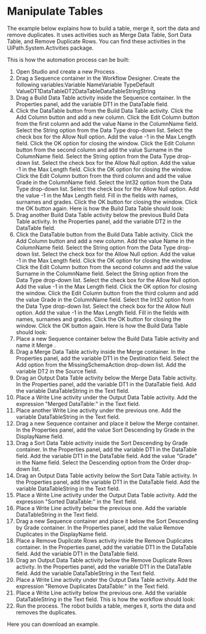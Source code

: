 ﻿# Manipulate Tables

The example below explains how to build a table, merge it, sort the data and remove duplicates. It uses activities such as Merge Data Table, Sort Data Table, and Remove Duplicate Rows. You can find these activities in the UiPath.System.Activities package.

This is how the automation process can be built:

1. Open Studio and create a new Process .
2. Drag a Sequence container in the Workflow Designer. Create the following variables:Variable NameVariable TypeDefault ValueDT1DataTableDT2DataTableDataTableStringString
3. Drag a Build Data Table activity inside the Sequence container. In the Properties panel, add the variable DT1 in the DataTable field.
4. Click the DataTable button from the Build Data Table activity. Click the Add Column button and add a new column.
Click the Edit Column button from the first column and add the value Name in the ColumnName field.
Select the String option from the Data Type drop-down list.
Select the check box for the Allow Null option.
Add the value -1 in the Max Length field.
Click the OK option for closing the window.
Click the Edit Column button from the second column and add the value Surname in the ColumnName field.
Select the String option from the Data Type drop-down list.
Select the check box for the Allow Null option.
Add the value -1 in the Max Length field.
Click the OK option for closing the window.
Click the Edit Column button from the third column and add the value Grade in the ColumnName field.
Select the Int32 option from the Data Type drop-down list.
Select the check box for the Allow Null option.
Add the value -1 in the Max Length field.
Fill in the fields with names, surnames and grades.
Click the OK button for closing the window.
Click the OK button again.
Here is how the Build Data Table should look:
5. Drag another Build Data Table activity below the previous Build Data Table activity. In the Properties panel, add the variable DT2 in the DataTable field.
6. Click the DataTable button from the Build Data Table activity. Click the Add Column button and add a new column.
Add the value Name in the ColumnName field.
Select the String option from the Data Type drop-down list.
Select the check box for the Allow Null option.
Add the value -1 in the Max Length field.
Click the OK option for closing the window.
Click the Edit Column button from the second column and add the value Surname in the ColumnName field.
Select the String option from the Data Type drop-down list.
Select the check box for the Allow Null option.
Add the value -1 in the Max Length field.
Click the OK option for closing the window.
Click the Edit Column button from the third column and add the value Grade in the ColumnName field.
Select the Int32 option from the Data Type drop-down list.
Select the check box for the Allow Null option.
Add the value -1 in the Max Length field.
Fill in the fields with names, surnames and grades.
Click the OK button for closing the window.
Click the OK button again.
Here is how the Build Data Table should look:
7. Place a new Sequence container below the Build Data Table activity and name it Merge .
8. Drag a Merge Data Table activity inside the Merge container. In the Properties panel, add the variable DT1 in the Destination field.
Select the Add option from the MissingSchemaAction drop-down list.
Add the variable DT2 in the Source field.
9. Drag an Output Data Table activity below the Merge Data Table activity. In the Properties panel, add the variable DT1 in the DataTable field.
Add the variable DataTableString in the Text field.
10. Place a Write Line activity under the Output Data Table activity. Add the expression "Merged DataTable:" in the Text field.
11. Place another Write Line activity under the previous one. Add the variable DataTableString in the Text field.
12. Drag a new Sequence container and place it below the Merge container. In the Properties panel, add the value Sort Descending by Grade in the DisplayName field.
13. Drag a Sort Data Table activity inside the Sort Descending by Grade container. In the Properties panel, add the variable DT1 in the DataTable field.
Add the variable DT1 in the DataTable field.
Add the value "Grade" in the Name field.
Select the Descending option from the Order drop-down list.
14. Drag an Output Data Table activity below the Sort Data Table activity. In the Properties panel, add the variable DT1 in the DataTable field.
Add the variable DataTableString in the Text field.
15. Place a Write Line activity under the Output Data Table activity. Add the expression "Sorted DataTable:" in the Text field.
16. Place a Write Line activity below the previous one. Add the variable DataTableString in the Text field.
17. Drag a new Sequence container and place it below the Sort Descending by Grade container. In the Properties panel, add the value Remove Duplicates in the DisplayName field.
18. Place a Remove Duplicate Rows activity inside the Remove Duplicates container. In the Properties panel, add the variable DT1 in the DataTable field.
Add the variable DT1 in the DataTable field.
19. Drag an Output Data Table activity below the Remove Duplicate Rows activity. In the Properties panel, add the variable DT1 in the DataTable field.
Add the variable DataTableString in the Text field.
20. Place a Write Line activity under the Output Data Table activity. Add the expression "Remove Duplicates DataTable:" in the Text field.
21. Place a Write Line activity below the previous one. Add the variable DataTableString in the Text field.
This is how the workflow should look:
22. Run the process. The robot builds a table, merges it, sorts the data and removes the duplicates.

Here you can download an example.
